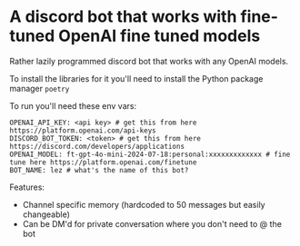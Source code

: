 # A discord bot that works with fine-tuned OpenAI fine tuned models

Rather lazily programmed discord bot that works with any OpenAI models. 

To install the libraries for it you'll need to install the Python package manager `poetry`

To run you'll need these env vars:
```
OPENAI_API_KEY: <api key> # get this from here https://platform.openai.com/api-keys
DISCORD_BOT_TOKEN: <token> # get this from here https://discord.com/developers/applications
OPENAI_MODEL: ft-gpt-4o-mini-2024-07-18:personal:xxxxxxxxxxxxx # fine tune here https://platform.openai.com/finetune
BOT_NAME: lez # what's the name of this bot?
```

Features:
  - Channel specific memory (hardcoded to 50 messages but easily changeable)
  - Can be DM'd for private conversation where you don't need to @ the bot
